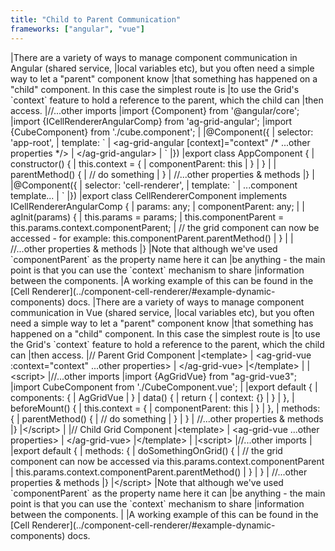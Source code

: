 ```yaml
---
title: "Child to Parent Communication"
frameworks: ["angular", "vue"]
---
```


<framework-specific-section frameworks="angular">
|There are a variety of ways to manage component communication in Angular (shared service,
|local variables etc), but you often need a simple way to let a "parent" component know
|that something has happened on a "child" component. In this case the simplest route is
|to use the Grid's `context` feature to hold a reference to the parent, which the child can
|then access.
</framework-specific-section>

<framework-specific-section frameworks="angular">
<snippet transform={false} language="ts">
|//...other imports
|import {Component} from '@angular/core';
|import {ICellRendererAngularComp} from 'ag-grid-angular';
|import {CubeComponent} from './cube.component';
|
|@Component({
|   selector: 'app-root',
|   template: `
|       &lt;ag-grid-angular [context]="context" /* ...other properties */>
|       &lt;/ag-grid-angular>
|   `
|})
|export class AppComponent {
|   constructor() {
|       this.context = {
|           componentParent: this
|       }
|   }
|
|   parentMethod() {
|       // do something
|   }
|   //...other properties & methods
|}
|
|@Component({
|   selector: 'cell-renderer',
|   template: `
|       ...component template...
|   `
|})
|export class CellRendererComponent implements ICellRendererAngularComp {
|   params: any;
|   componentParent: any;
|
|   agInit(params) {
|       this.params = params;
|       this.componentParent = this.params.context.componentParent;
|       // the grid component can now be accessed - for example: this.componentParent.parentMethod()
|   }
|
|   //...other properties & methods
|}
</snippet>
</framework-specific-section>

<framework-specific-section frameworks="angular">
|Note that although we've used `componentParent` as the property name here it can
|be anything - the main point is that you can use the `context` mechanism to share
|information between the components.
|A working example of this can be found in the [Cell Renderer](../component-cell-renderer/#example-dynamic-components) docs.
</framework-specific-section>

<framework-specific-section frameworks="vue">
|There are a variety of ways to manage component communication in Vue (shared service,
|local variables etc), but you often need a simple way to let a "parent" component know
|that something has happened on a "child" component. In this case the simplest route is
|to use the Grid's `context` feature to hold a reference to the parent, which the child can
|then access.
</framework-specific-section>

<framework-specific-section frameworks="angular">
<snippet transform={false}>
|// Parent Grid Component
|&lt;template>
|   &lt;ag-grid-vue :context="context" ...other properties>
|   &lt;/ag-grid-vue>
|&lt;/template>
|
|&lt;script>
|//...other imports
|import {AgGridVue} from "ag-grid-vue3";
|import CubeComponent from './CubeComponent.vue';
|
|export default {
|   components: {
|       AgGridVue
|   }
|   data() {
|       return {
|           context: {}
|       }
|   },
|   beforeMount() {
|       this.context = {
|           componentParent: this
|       }
|   },
|   methods: {
|       parentMethod() {
|           // do something
|       }
|   }
|   //...other properties & methods
|}
|&lt;/script>
|
|// Child Grid Component
|&lt;template>
|   &lt;ag-grid-vue ...other properties>
|   &lt;/ag-grid-vue>
|&lt;/template>
|
|&lt;script>
|//...other imports
|
|export default {
|   methods: {
|       doSomethingOnGrid() {
|           // the grid component can now be accessed via this.params.context.componentParent
|           this.params.context.componentParent.parentMethod()
|       }
|   }
|   //...other properties & methods
|}
|&lt;/script>
</snippet>
</framework-specific-section>

<framework-specific-section frameworks="vue">
|Note that although we've used `componentParent` as the property name here it can
|be anything - the main point is that you can use the `context` mechanism to share
|information between the components.
|
|A working example of this can be found in the [Cell Renderer](../component-cell-renderer/#example-dynamic-components) docs.
</framework-specific-section>